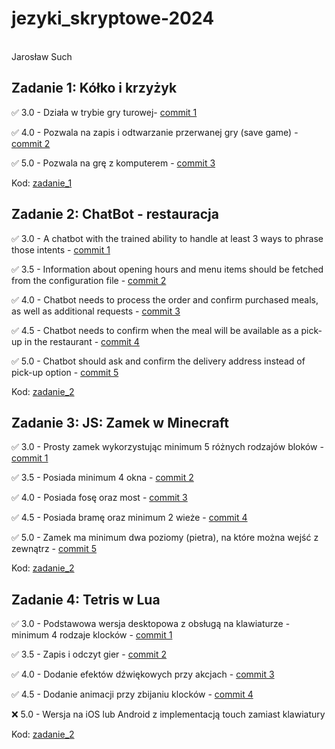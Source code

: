 # **jezyki_skryptowe-2024**
<br>
 Jarosław Such
<br>

## **Zadanie 1**: Kółko i krzyżyk

:white_check_mark: 3.0 - Działa w trybie gry turowej- [commit 1](https://github.com/PanPurpura/jezyki_skryptowe-2024/commit/6a938f46790428ecfc525cfb623889cd3d359bf5)

:white_check_mark: 4.0 - Pozwala na zapis i odtwarzanie przerwanej gry (save game) - [commit 2](https://github.com/PanPurpura/jezyki_skryptowe-2024/commit/d25df466587d9a3ec08edbb23994132b5cd4de0a)

:white_check_mark: 5.0 - Pozwala na grę z komputerem - [commit 3](https://github.com/PanPurpura/jezyki_skryptowe-2024/commit/78df419b71fa992e70cf27183428f5ae0d880f43)

Kod: [zadanie_1](Zadanie_1/)

## **Zadanie 2**: ChatBot - restauracja

:white_check_mark: 3.0 - A chatbot with the trained ability to handle at least 3 ways to phrase those intents - [commit 1](https://github.com/PanPurpura/jezyki_skryptowe-2024/commit/af20b6727b40a588e4aead45f822f05c256758b9)

:white_check_mark: 3.5 - Information about opening hours and menu items should be fetched from the configuration file - [commit 2](https://github.com/PanPurpura/jezyki_skryptowe-2024/commit/3164b4af429ccab07bb924bdddc509c1af33663a)

:white_check_mark: 4.0 - Chatbot needs to process the order and confirm purchased meals, as well as additional requests - [commit 3](https://github.com/PanPurpura/jezyki_skryptowe-2024/commit/ca97618c8c46fc43812ead165e2b3f44d036cc99)

:white_check_mark: 4.5 - Chatbot needs to confirm when the meal will be available as a pick-up in the restaurant - [commit 4](https://github.com/PanPurpura/jezyki_skryptowe-2024/commit/3ce6bf09b7e694814c0130e08e66d11e11726e26)

:white_check_mark: 5.0 - Chatbot should ask and confirm the delivery address instead of pick-up option - [commit 5](https://github.com/PanPurpura/jezyki_skryptowe-2024/commit/ae0b670d9ad0f45e3f870c1d3b0e3324bebf5968)

Kod: [zadanie_2](Zadanie_2/)

## **Zadanie 3**: JS: Zamek w Minecraft

:white_check_mark: 3.0 - Prosty zamek wykorzystując minimum 5 różnych rodzajów bloków - [commit 1](https://github.com/PanPurpura/jezyki_skryptowe-2024/commit/602745ead7bc945cce6a613d3b26a28a971f3d7a)

:white_check_mark: 3.5 - Posiada minimum 4 okna - [commit 2](https://github.com/PanPurpura/jezyki_skryptowe-2024/commit/30306d96d16151a2a17eb98545bc4b1433237b02)

:white_check_mark: 4.0 - Posiada fosę oraz most - [commit 3](https://github.com/PanPurpura/jezyki_skryptowe-2024/commit/f9264ddc46efe9c00654ba6aca9605ab26549eec)

:white_check_mark: 4.5 - Posiada bramę oraz minimum 2 wieże - [commit 4](https://github.com/PanPurpura/jezyki_skryptowe-2024/commit/6c0cc952e35ac708937f926078579478207fd528)

:white_check_mark: 5.0 - Zamek ma minimum dwa poziomy (pietra), na które można wejść z zewnątrz - [commit 5](https://github.com/PanPurpura/jezyki_skryptowe-2024/commit/6c0cc952e35ac708937f926078579478207fd528)

Kod: [zadanie_2](Zadanie_3/)

## **Zadanie 4**: Tetris w Lua

:white_check_mark: 3.0 - Podstawowa wersja desktopowa z obsługą na klawiaturze - minimum 4 rodzaje klocków - [commit 1]()

:white_check_mark: 3.5 - Zapis i odczyt gier - [commit 2]()

:white_check_mark: 4.0 - Dodanie efektów dźwiękowych przy akcjach - [commit 3]()

:white_check_mark: 4.5 - Dodanie animacji przy zbijaniu klocków - [commit 4]()

:x: 5.0 - Wersja na iOS lub Android z implementacją touch zamiast klawiatury

Kod: [zadanie_2](Zadanie_4/)

